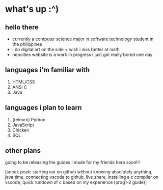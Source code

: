 # what's up :^)

<!--
**clavzno/clavzno** is a ✨ _special_ ✨ repository because its `README.md` (this file) appears on your GitHub profile.
Here are some ideas to get you started:
- 🔭 I’m currently working on ...
- 🌱 I’m currently learning ...
- 👯 I’m looking to collaborate on ...
- 🤔 I’m looking for help with ...
- 💬 Ask me about ...
- 📫 How to reach me: ...
- 😄 Pronouns: ...
- ⚡ Fun fact: ...
-->

## hello there
* currently a computer science major in software technology student in the philippines 
* i do digital art on the side + wish i was better at math
* neocities website is a work in progress i just got really bored one day

## languages i'm familiar with
1. HTML/CSS
2. ANSI C
3. Java

## languages i plan to learn 
1. (relearn) Python
2. JavaScript
3. Chicken
4. SQL

## other plans
going to be releasing the guides i made for my friends here soon!!! 

[sneak peak: starting out on github without knowing absolutely anything, java time, connecting vscode to github, live share, installing a c compiler on vscode, quick rundown of c based on my experience (prog1-2 guide)]

